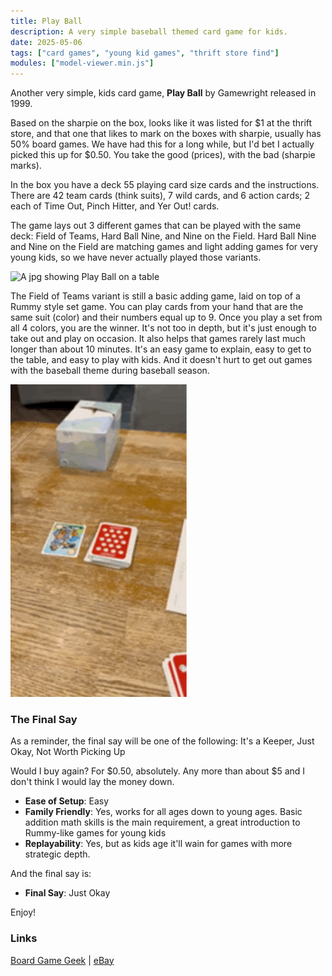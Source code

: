 ```yaml
---
title: Play Ball
description: A very simple baseball themed card game for kids.
date: 2025-05-06
tags: ["card games", "young kid games", "thrift store find"]
modules: ["model-viewer.min.js"]
---
```



Another very simple, kids card game,  __Play Ball__ by Gamewright released in 1999.

<model-viewer class="model-viewer" src="./play-ball-gamewright.glb" ios-src="./play-ball-gamewright.usdz" poster="./play-ball-poster.jpg" alt="Play Ball 3D Model scan" camera-controls ar loading="eager"></model-viewer>

Based on the sharpie on the box, looks like it was listed for $1 at the thrift store, and that one that likes to mark on the boxes with sharpie, usually has 50% board games.  We have had this for a long while, but I'd bet I actually picked this up for $0.50.  You take the good (prices), with the bad (sharpie marks).  

In the box you have a deck 55 playing card size cards and the instructions.  There are 42 team cards (think suits), 7 wild cards, and 6 action cards; 2 each of Time Out, Pinch Hitter, and Yer Out! cards.  

The game lays out 3 different games that can be played with the same deck: Field of Teams, Hard Ball Nine, and Nine on the Field.  Hard Ball Nine and Nine on the Field are matching games and light adding games for very young kids, so we have never actually played those variants. 

<div class="center-image">
    <img src="./play-ball-gamewright.jpg" class="gif-viewer" alt="A jpg showing Play Ball on a table">
</div>

The Field of Teams variant is still a basic adding game, laid on top of a Rummy style set game.  You can play cards from your hand that are the same suit (color) and their numbers equal up to 9.  Once you play a set from all 4 colors, you are the winner.   It's not too in depth, but it's just enough to take out and play on occasion.  It also helps that games rarely last much longer than about 10 minutes.  It's an easy game to explain, easy to get to the table, and easy to play with kids.  And it doesn't hurt to get out games with the baseball theme during baseball season.

<div class="center-image">
    <img src="./play-ball-gamewright.gif" class="gif-viewer" alt="A gif showing a play Play Ball in action">
</div>


### The Final Say
As a reminder, the final say will be one of the following: It's a Keeper, Just Okay, Not Worth Picking Up

Would I buy again?  For $0.50, absolutely.  Any more than about $5 and I don't think I would lay the money down.

- __Ease of Setup__: Easy
- __Family Friendly__: Yes, works for all ages down to young ages.  Basic addition math skills is the main requirement, a great introduction to Rummy-like games for young kids
- __Replayability__: Yes, but as kids age it'll wain for games with more strategic depth.

And the final say is:
- __Final Say__: Just Okay


Enjoy!

### Links

[Board Game Geek](https://boardgamegeek.com/boardgame/9230/play-ball)  |  [eBay](https://www.ebay.com/sch/i.html?_nkw=play+ball+gamewright)


